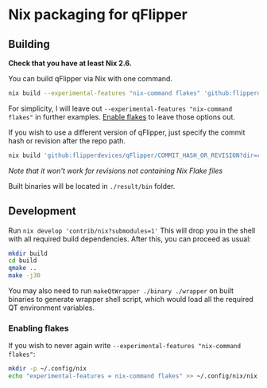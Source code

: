 # Nix packaging for qFlipper

## Building

__Check that you have at least Nix 2.6.__

You can build qFlipper via Nix with one command.

```sh
nix build --experimental-features "nix-command flakes" 'github:flipperdevices/qFlipper?dir=contrib/nix&submodules=1'
```

For simplicity, I will leave out `--experimental-features "nix-command flakes"` in further examples. [Enable flakes](#Enabling%20flakes) to leave those options out.

If you wish to use a different version of qFlipper, just specify the commit hash or revision after the repo path.

```sh
nix build 'github:flipperdevices/qFlipper/COMMIT_HASH_OR_REVISION?dir=contrib/nix&submodules=1'
```

_Note that it won't work for revisions not containing Nix Flake files_

Built binaries will be located in `./result/bin` folder.

## Development

Run `nix develop 'contrib/nix?submodules=1'`
This will drop you in the shell with all required build dependencies.
After this, you can proceed as usual:

```sh
mkdir build
cd build
qmake ..
make -j30
```

You may also need to run `makeQtWrapper ./binary ./wrapper` on built binaries to generate wrapper shell script,
which would load all the required QT environment variables.

### Enabling flakes

If you wish to never again write `--experimental-features "nix-command flakes"`:

```sh
mkdir -p ~/.config/nix
echo "experimental-features = nix-command flakes" >> ~/.config/nix/nix.conf
```
